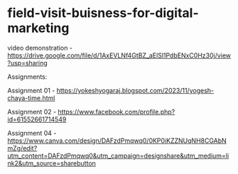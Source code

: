 # field-visit-buisness-for-digital-marketing
video demonstration - https://drive.google.com/file/d/1AxEVLNf4GtBZ_aElSl1PdbENxC0Hz30j/view?usp=sharing

Assignments:

Assignment 01 - https://yokeshyogaraj.blogspot.com/2023/11/yogesh-chaya-time.html

Assignment 02 - https://www.facebook.com/profile.php?id=61552661714549

Assignment 04 - https://www.canva.com/design/DAFzdPmqwq0/0KP0iKZZNUqNH8CGAbNmZg/edit?utm_content=DAFzdPmqwq0&utm_campaign=designshare&utm_medium=link2&utm_source=sharebutton
